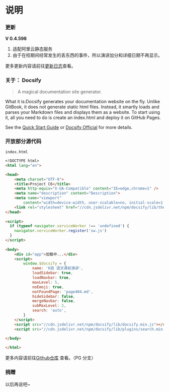 # 说明

### 更新

**V 0.4.598**

1. 适配阿里云静态服务
2. 由于在校期间经常发生的丢东西的事件，所以演讲加分和详细日期不再显示。

更多更新内容请前往[更新日志]()查看。
### 关于： Docsify

> A magical documentation site generator.

What it is:Docsify generates your documentation website on the fly. Unlike GitBook, it does not generate static html files. Instead, it smartly loads and parses your Markdown files and displays them as a website. To start using it, all you need to do is create an index.html and deploy it on GitHub Pages.

See the [Quick Start Guide](https://docsify.js.org/#/quickstart) or [Docsify Official](https://docsify.js.org/) for more details.

### 开放部分源代码

`index.html`

```md
<!DOCTYPE html>
<html lang="en">

<head>
    <meta charset="UTF-8">
    <title>Project C6</title>
    <meta http-equiv="X-UA-Compatible" content="IE=edge,chrome=1" />
    <meta name="description" content="Description">
    <meta name="viewport"
        content="width=device-width, user-scalable=no, initial-scale=1.0, maximum-scale=1.0, minimum-scale=1.0">
    <link rel="stylesheet" href="//cdn.jsdelivr.net/npm/docsify/lib/themes/vue.css">
</head>
    
<script>
  if (typeof navigator.serviceWorker !== 'undefined') {
    navigator.serviceWorker.register('sw.js')
  }
</script>
    
<body>
    <div id="app">加载中...</div>
    <script>
        window.$docsify = {
            name: '6班 语文课前演讲',
            loadSidebar: true,
            loadNavbar: true,
            maxLevel: 5,
            noEmoji: true,
            notFoundPage: 'page404.md',
            hideSidebar: false,
            mergeNavbar: false,
            subMaxLevel: 2,
            search: 'auto',
        }
    </script>
    <script src="//cdn.jsdelivr.net/npm/docsify/lib/docsify.min.js"></script>
    <script src="//cdn.jsdelivr.net/npm/docsify/lib/plugins/search.min.js"></script>
   
</body>

</html>
```
更多内容请前往[Github仓库](https://github.com/YHXPie/c6-demo) 查看。（PG 分支）

### 捐赠

以后再说吧~

